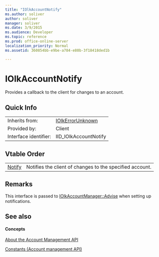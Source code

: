 ```yaml
---
title: "IOlkAccountNotify"
ms.author: soliver
author: soliver
manager: soliver
ms.date: 3/9/2015
ms.audience: Developer
ms.topic: reference
ms.prod: office-online-server
localization_priority: Normal
ms.assetid: 360854bb-e9be-a784-e80b-3f18418ded1b

---
```


# IOlkAccountNotify

Provides a callback to the client for changes to an account.
  
## Quick Info

|||
|:-----|:-----|
|Inherits from:  <br/> |[IOlkErrorUnknown](iolkerrorunknown.md) <br/> |
|Provided by:  <br/> | Client  <br/> |
|Interface identifier:  <br/> |IID_IOlkAccountNotify  <br/> |
   
## Vtable Order

|||
|:-----|:-----|
|[Notify](iolkaccountnotify-notify.md) <br/> |Notifies the client of changes to the specified account.  <br/> |
   
## Remarks

This interface is passed to [IOlkAccountManager::Advise](iolkaccountmanager-advise.md) when setting up notifications. 
  
## See also

#### Concepts

[About the Account Management API](about-the-account-management-api.md)
  
[Constants (Account management API)](constants-account-management-api.md)

